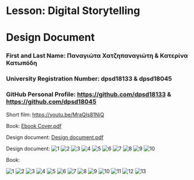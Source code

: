 # Lesson: Digital Storytelling
# Design Document

### First and Last Name: Παναγιώτα Χατζηπαναγιώτη & Κατερίνα Κατωπόδη
### University Registration Number: dpsd18133 & dpsd18045
### GitHub Personal Profile: https://github.com/dpsd18133 & https://github.com/dpsd18045

Short film: https://youtu.be/MraQIs81NiQ

Book: [Ebook Cover.pdf](https://github.com/dpsd18133/Digital-Storytelling-Group-Assignment/files/11633919/Ebook.Cover.pdf)

Design document: [Design document.pdf](https://github.com/dpsd18133/Digital-Storytelling-Group-Assignment/files/11636072/Design.document.pdf)


Design document:
![1](https://github.com/dpsd18133/Digital-Storytelling-Group-Assignment/assets/46854165/83bc6495-c94f-4f95-8415-03fa8d036f74)
![2](https://github.com/dpsd18133/Digital-Storytelling-Group-Assignment/assets/46854165/74cb6cf2-6558-4650-b58c-5768a7c96fdb)
![3](https://github.com/dpsd18133/Digital-Storytelling-Group-Assignment/assets/46854165/57a82112-02fd-4139-af0f-b1f12d8182ca)
![4](https://github.com/dpsd18133/Digital-Storytelling-Group-Assignment/assets/46854165/acbc5980-fa29-4187-a26b-7088a352fa1e)
![5](https://github.com/dpsd18133/Digital-Storytelling-Group-Assignment/assets/46854165/d6547fb8-f149-4a8c-b1c3-d23ba941c996)
![6](https://github.com/dpsd18133/Digital-Storytelling-Group-Assignment/assets/46854165/0af0f01f-9b01-45bf-8767-b6499d913e3e)
![7](https://github.com/dpsd18133/Digital-Storytelling-Group-Assignment/assets/46854165/0c9cf6db-5fd1-405d-bd52-b5faf1632047)
![8](https://github.com/dpsd18133/Digital-Storytelling-Group-Assignment/assets/46854165/311fcc70-1908-4495-ac2c-3bacb8544a32)
![9](https://github.com/dpsd18133/Digital-Storytelling-Group-Assignment/assets/46854165/c6ce4522-3f1c-482a-b07b-a166f55611a4)
![10](https://github.com/dpsd18133/Digital-Storytelling-Group-Assignment/assets/46854165/ff11a106-131a-4bca-9d98-d944ac01363e)

Book:

![1](https://github.com/dpsd18133/Digital-Storytelling-Group-Assignment/assets/46854165/05c707a4-91b9-40f5-820c-71ebe4320f12)
![2](https://github.com/dpsd18133/Digital-Storytelling-Group-Assignment/assets/46854165/c1802c25-5adf-4ce6-9490-82785d5d97ef)
![3](https://github.com/dpsd18133/Digital-Storytelling-Group-Assignment/assets/46854165/fc10da69-adae-4c96-b50d-683843eb9250)
![4](https://github.com/dpsd18133/Digital-Storytelling-Group-Assignment/assets/46854165/9e68437c-37a3-4a1b-bde4-952dae1bcfe4)
![5](https://github.com/dpsd18133/Digital-Storytelling-Group-Assignment/assets/46854165/f6857964-333e-4a54-85cb-0ab80292ee9d)
![6](https://github.com/dpsd18133/Digital-Storytelling-Group-Assignment/assets/46854165/6b23cab1-89e5-4c0b-81ff-1644983a5124)
![7](https://github.com/dpsd18133/Digital-Storytelling-Group-Assignment/assets/46854165/97ae95fe-f227-4d5a-aa4a-09808dc9d98a)
![8](https://github.com/dpsd18133/Digital-Storytelling-Group-Assignment/assets/46854165/7ecc9be4-1fe6-45fa-9535-1f2512b4ee3f)
![9](https://github.com/dpsd18133/Digital-Storytelling-Group-Assignment/assets/46854165/d18e2736-52c2-4dd5-a589-47b3d66734e7)
![10](https://github.com/dpsd18133/Digital-Storytelling-Group-Assignment/assets/46854165/34a4fd46-6eb9-4be9-92c4-be28b1c25edf)
![11](https://github.com/dpsd18133/Digital-Storytelling-Group-Assignment/assets/46854165/47b8acbb-051c-45a0-89f5-e844b562c4fe)
![12](https://github.com/dpsd18133/Digital-Storytelling-Group-Assignment/assets/46854165/46f6f1ed-1b79-4771-b79a-b77db9ccbbf6)
![13](https://github.com/dpsd18133/Digital-Storytelling-Group-Assignment/assets/46854165/3c4ae452-39c3-43aa-85f0-463f038efc21)


